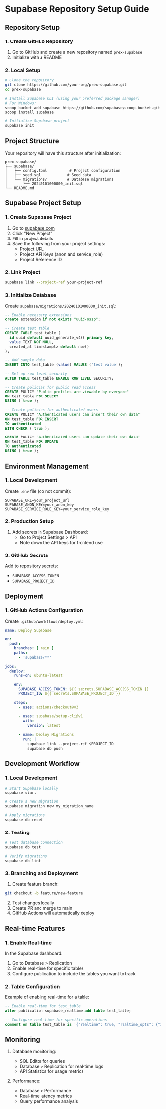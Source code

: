 # Supabase Repository Setup Guide

## Repository Setup

### 1. Create GitHub Repository
1. Go to GitHub and create a new repository named `prex-supabase`
2. Initialize with a README

### 2. Local Setup
```bash
# Clone the repository
git clone https://github.com/your-org/prex-supabase.git
cd prex-supabase

# Install Supabase CLI (using your preferred package manager)
# For Windows:
scoop bucket add supabase https://github.com/supabase/scoop-bucket.git
scoop install supabase

# Initialize Supabase project
supabase init
```

## Project Structure
Your repository will have this structure after initialization:
```
prex-supabase/
├── supabase/
│   ├── config.toml          # Project configuration
│   ├── seed.sql            # Seed data
│   └── migrations/         # Database migrations
│       └── 20240101000000_init.sql
└── README.md
```

## Supabase Project Setup

### 1. Create Supabase Project
1. Go to [supabase.com](https://supabase.com)
2. Click "New Project"
3. Fill in project details
4. Save the following from your project settings:
   - Project URL
   - Project API Keys (anon and service_role)
   - Project Reference ID

### 2. Link Project
```bash
supabase link --project-ref your-project-ref
```

### 3. Initialize Database

Create `supabase/migrations/20240101000000_init.sql`:
```sql
-- Enable necessary extensions
create extension if not exists "uuid-ossp";

-- Create test table
CREATE TABLE test_table (
  id uuid default uuid_generate_v4() primary key,
  value TEXT NOT NULL,
  created_at timestamptz default now()
);

-- Add sample data
INSERT INTO test_table (value) VALUES ('test value');

-- Set up row level security
ALTER TABLE test_table ENABLE ROW LEVEL SECURITY;

-- Create policies for public read access
CREATE POLICY "Public profiles are viewable by everyone"
ON test_table FOR SELECT
USING ( true );

-- Create policies for authenticated users
CREATE POLICY "Authenticated users can insert their own data"
ON test_table FOR INSERT
TO authenticated
WITH CHECK ( true );

CREATE POLICY "Authenticated users can update their own data"
ON test_table FOR UPDATE
TO authenticated
USING ( true );
```

## Environment Management

### 1. Local Development
Create `.env` file (do not commit):
```
SUPABASE_URL=your_project_url
SUPABASE_ANON_KEY=your_anon_key
SUPABASE_SERVICE_ROLE_KEY=your_service_role_key
```

### 2. Production Setup
1. Add secrets in Supabase Dashboard:
   - Go to Project Settings > API
   - Note down the API keys for frontend use

### 3. GitHub Secrets
Add to repository secrets:
- `SUPABASE_ACCESS_TOKEN`
- `SUPABASE_PROJECT_ID`

## Deployment

### 1. GitHub Actions Configuration

Create `.github/workflows/deploy.yml`:
```yaml
name: Deploy Supabase

on:
  push:
    branches: [ main ]
    paths:
      - 'supabase/**'

jobs:
  deploy:
    runs-on: ubuntu-latest

    env:
      SUPABASE_ACCESS_TOKEN: ${{ secrets.SUPABASE_ACCESS_TOKEN }}
      PROJECT_ID: ${{ secrets.SUPABASE_PROJECT_ID }}

    steps:
      - uses: actions/checkout@v3
      
      - uses: supabase/setup-cli@v1
        with:
          version: latest
          
      - name: Deploy Migrations
        run: |
          supabase link --project-ref $PROJECT_ID
          supabase db push
```

## Development Workflow

### 1. Local Development
```bash
# Start Supabase locally
supabase start

# Create a new migration
supabase migration new my_migration_name

# Apply migrations
supabase db reset
```

### 2. Testing
```bash
# Test database connection
supabase db test

# Verify migrations
supabase db lint
```

### 3. Branching and Deployment
1. Create feature branch:
```bash
git checkout -b feature/new-feature
```

2. Test changes locally
3. Create PR and merge to main
4. GitHub Actions will automatically deploy

## Real-time Features

### 1. Enable Real-time
In the Supabase dashboard:
1. Go to Database > Replication
2. Enable real-time for specific tables
3. Configure publication to include the tables you want to track

### 2. Table Configuration
Example of enabling real-time for a table:
```sql
-- Enable real-time for test_table
alter publication supabase_realtime add table test_table;

-- Configure real-time for specific operations
comment on table test_table is '{"realtime": true, "realtime_opts": {"insert": true, "update": true, "delete": true}}';
```

## Monitoring

1. Database monitoring:
   - SQL Editor for queries
   - Database > Replication for real-time logs
   - API Statistics for usage metrics

2. Performance:
   - Database > Performance
   - Real-time latency metrics
   - Query performance analysis
